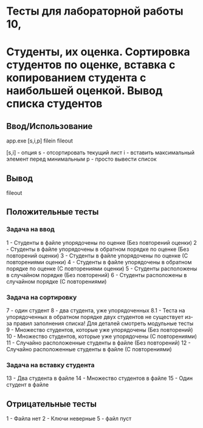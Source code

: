 # Тесты для лабораторной работы 10,
# Студенты, их оценка. Сортировка студентов по оценке, вставка с копированием студента с наибольшей оценкой. Вывод списка студентов

 <!-- * Задача: -->
 <!-- * В файле хранятся студенты. У студентов есть фамилия и оценка. -->
 <!-- * В зависимости от указанных ключей, либо отсортировать список студентов, либо вставить -->
 <!-- * после студента с самой минимальной оценкой студента с самой максимальной оценкой. -->
 <!-- * -->
 <!-- * Студенты в файле располагаются так: "Оценка Фамилия" -->
 <!-- * -->
 <!-- * Правила добавления студентов в список: -->
 <!-- * Если у прочитанного студента средняя оценка выше или равна оценке первого студента, -->
 <!-- * то такой студент вставляется в конец списка. Если его оценка ниже, то вставляется в начало. -->
 <!-- * -->
 <!-- * Использование: -->
 <!-- * app.exe [s,i,p] filein fileout -->
 <!-- * -->
 <!-- * [s,i] - опция -->
 <!-- * - s - отсортировать текущий лист -->
 <!-- * - i - вставить максимальный элемент перед минимальным -->
 <!-- * - p - просто вывести список -->
 <!-- *  -->
 <!-- * filein - входной файл -->
 <!-- * fileout - выходной файл -->
 <!-- -->

## Ввод/Использование
app.exe [s,i,p] filein fileout

[s,i] - опция
s - отсортировать текущий лист
i - вставить максимальный элемент перед минимальным
p - просто вывести список

## Вывод
fileout

## Положительные тесты
### Задача на ввод
1 - Студенты в файле упорядочены по оценке (Без повторений оценки)
2 - Студенты в файле упорядочены в обратном порядке по оценке (Без повторений оценки)
3 - Студенты в файле упорядочены по оценке (С повторениями оценки)
4 - Студенты в файле упорядочены в обратном порядке по оценке (С повторениями оценки)
5 - Студенты расположены в случайном порядке (Без повторений)
6 - Студенты расположены в случайном порядке (С повторениями)

### Задача на сортировку
7 - один студент
8 - два студента, уже упорядоченных
8.1 - Теста на упорядоченных в обратном порядке двух студентов не существует из-за правил заполнения списка!
      Для деталей смотреть модульные тесты
9 - Множество студентов, которые уже упорядочены (Без повторений)
10 - Множество студентов, которые уже упорядочены (С повторениями)
11 - Случайно расположенные студенты в файле (Без повторений)
12 - Случайно расположенные студенты в файле (С повторениями)

### Задача на вставку студента
13 - Два студента в файле
14 - Множество студентов в файле
15 - Один студент в файле

## Отрицательные тесты
1 - Файла нет
2 - Ключи неверные
5 - файл пуст
